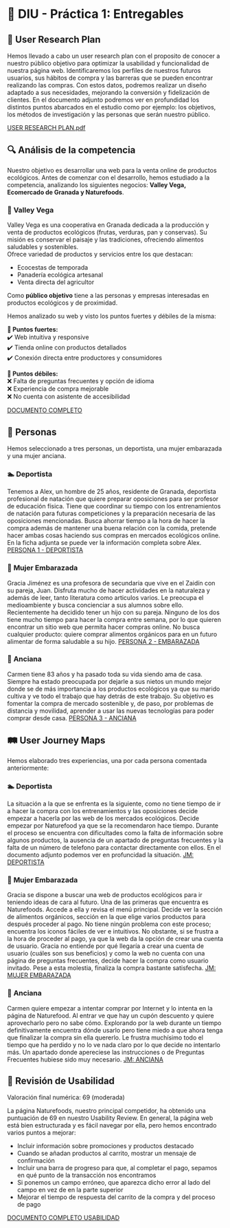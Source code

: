 # 🌱 DIU - Práctica 1: Entregables  

## 📌 User Research Plan  
Hemos llevado a cabo un user research plan con el proposito de conocer a nuestro público objetivo para optimizar la usabilidad y funcionalidad de nuestra página web. Identificaremos los perfiles de nuestros futuros usuarios, sus hábitos de compra y las barreras que se pueden encontrar realizando las compras. Con estos datos, podremos realizar un diseño adaptado a sus necesidades, mejorando la conversión y fidelización de clientes.
En el documento adjunto podremos ver en profundidad los distintos puntos abarcados en el estudio como por ejemplo: los objetivos, los métodos de investigación y las personas que serán nuestro público.

[USER RESEARCH PLAN.pdf](https://github.com/angelamgr/UX_CaseStudy/blob/master/P1/USER%20RESEARCH%20PLAN.pdf)

## 🔍 Análisis de la competencia  

Nuestro objetivo es desarrollar una web para la venta online de productos ecológicos. Antes de comenzar con el desarrollo, hemos estudiado a la competencia, analizando los siguientes negocios: **Valley Vega, Ecomercado de Granada y Naturefoods**.  

### 🌿 **Valley Vega**  
Valley Vega es una cooperativa en Granada dedicada a la producción y venta de productos ecológicos (frutas, verduras, pan y conservas). Su misión es conservar el paisaje y las tradiciones, ofreciendo alimentos saludables y sostenibles.  
Ofrece variedad de productos y servicios entre los que destacan: 
- Ecocestas de temporada  
- Panadería ecológica artesanal  
- Venta directa del agricultor  

Como **público objetivo** tiene a las  personas y empresas interesadas en productos ecológicos y de proximidad.  

Hemos analizado su web y visto los puntos fuertes y débiles de la misma:

**🔹 Puntos fuertes:**  
✔️ Web intuitiva y responsive  
✔️ Tienda online con productos detallados  
✔️ Conexión directa entre productores y consumidores  

**🔸 Puntos débiles:**  
❌ Falta de preguntas frecuentes y opción de idioma  
❌ Experiencia de compra mejorable  
❌ No cuenta con asistente de accesibilidad  

[DOCUMENTO COMPLETO](https://github.com/angelamgr/UX_CaseStudy/blob/master/P1/AN%C3%81LISIS%20COMPETITIVO.pdf)

## 👤 Personas  
Hemos seleccionado a tres personas, un deportista, una mujer embarazada y una mujer anciana.   

### 🏊 **Deportista**
Tenemos a Alex, un hombre de 25 años, residente de Granada, deportista profesional de natación que quiere preparar oposiciones para ser profesor de educación física. Tiene que coordinar su tiempo con los entrenamientos de natación para futuras competiciones y la preparación necesaria de las oposiciones mencionadas. Busca ahorrar tiempo a la hora de hacer la compra además de mantener una buena relación con la comida, pretende hacer ambas cosas haciendo sus compras en mercados ecológicos online. En la ficha adjunta se puede ver la información completa sobre Alex. 
[PERSONA 1 - DEPORTISTA](https://github.com/angelamgr/UX_CaseStudy/blob/master/P1/PERSONA1-DEPORTISTA.pdf)

### 🤰 **Mujer Embarazada** 
Gracia Jiménez es una profesora de secundaria que vive en el Zaidín con su pareja, Juan. Disfruta mucho de hacer actividades en la naturaleza y además de leer, tanto literatura como articulos varios. Le preocupa el medioambiente y busca concienciar a sus alumnos sobre ello. Recientemente ha decidido tener un hijo con su pareja. Ninguno de los dos tiene mucho tiempo para hacer la compra entre semana, por lo que quieren encontrar un sitio web que permita hacer compras online. No busca cualquier producto: quiere comprar alimentos orgánicos para en un futuro alimentar de forma saludable a su hijo.
[PERSONA 2 - EMBARAZADA](https://github.com/angelamgr/UX_CaseStudy/blob/master/P1/PERSONA2-%20EMBARAZADA.pdf)

### 👵 **Anciana** 
Carmen tiene 83 años y ha pasado toda su vida siendo ama de casa. Siempre ha estado preocupada por dejarle a sus nietos un mundo mejor donde se de más importancia a los productos ecológicos ya que su marido cultiva y ve todo el trabajo que hay detrás de este trabajo. Su objetivo es fomentar la compra de mercado sostenible y, de paso, por problemas de distancia y movilidad, aprender a usar las nuevas tecnologías para poder comprar desde casa.
[PERSONA 3 - ANCIANA](https://github.com/angelamgr/UX_CaseStudy/blob/master/P1/PERSONA3-ANCIANA.pdf)

## 🛤️ User Journey Maps  
Hemos elaborado tres experiencias, una por cada persona comentada anteriormente:

### 🏊 **Deportista** 
La situación a la que se enfrenta es la siguiente, como no tiene tiempo de ir a hacer la compra con los entrenamientos y las oposiciones decide empezar a hacerla por las web de los mercados ecológicos. Decide empezar por Naturefood ya que se la recomendaron hace tiempo. Durante el proceso se encuentra con dificultades como la falta de información sobre algunos productos, la ausencia de un apartado de preguntas frecuentes y la falta de un número de telefono para contactar directamente con ellos. En el documento adjunto podemos ver en profuncidad la situación. 
[JM: DEPORTISTA](https://github.com/angelamgr/UX_CaseStudy/blob/master/P1/JourneyMapDeportista_Persona1.pdf)

### 🤰 **Mujer Embarazada** 
Gracia se dispone a buscar una web de productos ecológicos para ir teniendo ideas de cara al futuro. Una de las primeras que encuentra es Naturefoods. Accede a ella y revisa el menú principal. Decide ver la sección de alimentos orgánicos, sección en la que elige varios productos para después proceder al pago. No tiene ningún problema con este proceso; encuentra los iconos fáciles de ver e intuitivos. No obstante, si se frustra a la hora de proceder al pago, ya que la web da la opción de crear una cuenta de usuario. Gracia no entiende por qué llegaría a crear una cuenta de usuario (cuáles son sus beneficios) y como la web no cuenta con una página de preguntas frecuentes, decide hacer la compra como usuario invitado. Pese a esta molestia, finaliza la compra bastante satisfecha.
[JM: MUJER EMBARAZADA](https://github.com/angelamgr/UX_CaseStudy/blob/master/P1/JourneyMapeEmbarazada_Persona2.pdf)

### 👵 **Anciana** 
Carmen quiere empezar a intentar comprar por Internet y lo intenta en la página de Naturefood. Al entrar ve que hay un cupón descuento y quiere aprovecharlo pero no sabe cómo. Explorando por la web durante un tiempo definitivamente encuentra dónde usarlo pero tiene miedo a que ahora tenga que finalizar la compra sin ella quererlo. Le frustra muchísimo todo el tiempo que ha perdido y no lo ve nada claro por lo que decide no intentarlo más. Un apartado donde apereciese las instrucciones o de Preguntas Frecuentes hubiese sido muy necesario.
[JM: ANCIANA](https://github.com/angelamgr/UX_CaseStudy/blob/master/P1/JourneyMapaAnciana_Persona3.pdf)

## 🔎 Revisión de Usabilidad
Valoración final numérica: 69 (moderada)

La página Naturefoods, nuestro principal competidor, ha obtenido una puntuación de 69 en nuestro Usability Review. En general, la página web está bien estructurada y es fácil navegar por ella, pero hemos encontrado varios puntos a mejorar:
- Incluir información sobre promociones y productos destacado
- Cuando se añadan productos al carrito, mostrar un mensaje de confirmación
- Incluir una barra de progreso para que, al completar el pago, sepamos en qué punto de la transacción nos encontramos
- Si ponemos un campo erróneo, que aparezca dicho error al lado del campo en vez de en la parte superior
- Mejorar el tiempo de respuesta del carrito de la compra y del proceso de pago

[DOCUMENTO COMPLETO USABILIDAD](https://github.com/angelamgr/UX_CaseStudy/blob/master/P1/UsabilityReviewNatureFoods.pdf)

